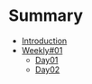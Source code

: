 # Summary

* [Introduction](README.md)
* [Weekly#01](weekly01.md)
   * [Day01](day01md)
   * [Day02](day02.md)

